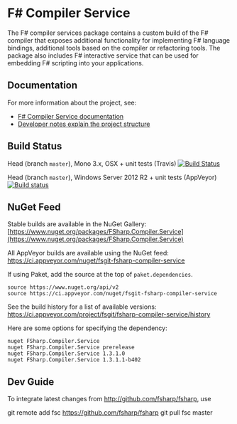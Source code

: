 F# Compiler Service
===================

The F# compiler services package contains a custom build of the F# compiler that
exposes additional functionality for implementing F# language bindings, additional
tools based on the compiler or refactoring tools. The package also includes F#
interactive service that can be used for embedding F# scripting into your applications.

Documentation
-------------

For more information about the project, see:

 * [F# Compiler Service documentation](http://fsharp.github.io/FSharp.Compiler.Service/)
 * [Developer notes explain the project structure](http://fsharp.github.io/FSharp.Compiler.Service/devnotes.html)

Build Status
------------

Head (branch ``master``), Mono 3.x, OSX + unit tests (Travis) [![Build Status](https://travis-ci.org/fsharp/FSharp.Compiler.Service.png?branch=master)](https://travis-ci.org/fsharp/FSharp.Compiler.Service/branches)

Head (branch ``master``), Windows Server 2012 R2 + unit tests (AppVeyor)  [![Build status](https://ci.appveyor.com/api/projects/status/3yllu2qh19brk61d)](https://ci.appveyor.com/project/fsgit/fsharp-compiler-service)

NuGet Feed
------------

Stable builds are available in the NuGet Gallery:
[https://www.nuget.org/packages/FSharp.Compiler.Service](https://www.nuget.org/packages/FSharp.Compiler.Service)

All AppVeyor builds are available using the NuGet feed: https://ci.appveyor.com/nuget/fsgit-fsharp-compiler-service

If using Paket, add the source at the top of `paket.dependencies`.

```
source https://www.nuget.org/api/v2
source https://ci.appveyor.com/nuget/fsgit-fsharp-compiler-service
```

See the build history for a list of available versions: https://ci.appveyor.com/project/fsgit/fsharp-compiler-service/history

Here are some options for specifying the dependency:

```
nuget FSharp.Compiler.Service
nuget FSharp.Compiler.Service prerelease
nuget FSharp.Compiler.Service 1.3.1.0
nuget FSharp.Compiler.Service 1.3.1.1-b402
```

Dev Guide
----------

To integrate latest changes from http://github.com/fsharp/fsharp, use

git remote add fsc https://github.com/fsharp/fsharp
git pull fsc master
